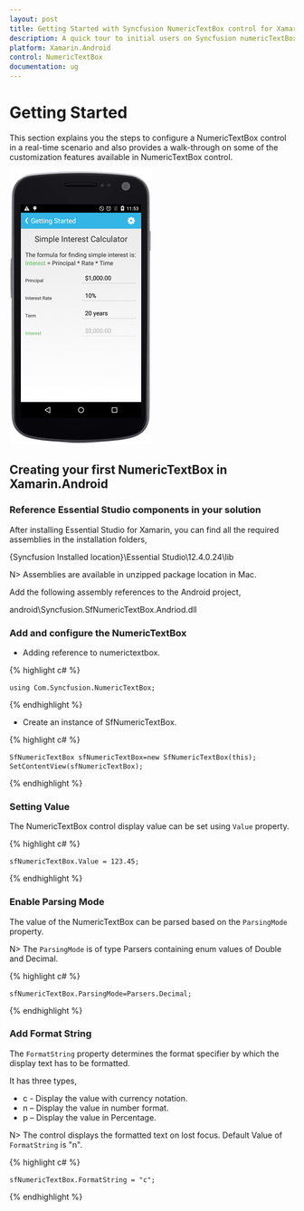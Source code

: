 ```yaml
---
layout: post
title: Getting Started with Syncfusion NumericTextBox control for Xamarin.Android
description: A quick tour to initial users on Syncfusion numericTextBox control for Xamarin.Android platform 
platform: Xamarin.Android
control: NumericTextBox
documentation: ug
---
```


# Getting Started

This section explains you the steps to configure a NumericTextBox control in a real-time scenario and also provides a walk-through on some of the customization features available in NumericTextBox control.

![](images/gettingstarted.png) 

## Creating your first NumericTextBox in Xamarin.Android

### Reference Essential Studio components in your solution

After installing Essential Studio for Xamarin, you can find all the required assemblies in the installation folders,

{Syncfusion Installed location}\Essential Studio\12.4.0.24\lib

N> Assemblies are available in unzipped package location in Mac.

Add the following assembly references to the Android project,

android\Syncfusion.SfNumericTextBox.Andriod.dll

### Add and configure the NumericTextBox

* Adding reference to numerictextbox.

{% highlight c# %}

	using Com.Syncfusion.NumericTextBox; 

{% endhighlight %}

* Create an instance of SfNumericTextBox.

{% highlight c# %}

	SfNumericTextBox sfNumericTextBox=new SfNumericTextBox(this);
	SetContentView(sfNumericTextBox);

{% endhighlight %}


### Setting Value

The NumericTextBox control display value can be set using `Value` property.

{% highlight c# %}

	sfNumericTextBox.Value = 123.45;

{% endhighlight %}


### Enable Parsing Mode

The value of the NumericTextBox can be parsed based on the `ParsingMode` property. 

N> The `ParsingMode` is of type Parsers containing enum values of Double and Decimal.

{% highlight c# %}

	sfNumericTextBox.ParsingMode=Parsers.Decimal;
	
{% endhighlight %}


### Add Format String

The `FormatString` property determines the format specifier by which the display text has to be formatted. 

It has three types,

* c - Display the value with currency notation.
* n – Display the value in number format.
* p – Display the value in Percentage.

N> The control displays the formatted text on lost focus. Default Value of `FormatString` is "n".

{% highlight c# %}

	sfNumericTextBox.FormatString = "c";

{% endhighlight %}

